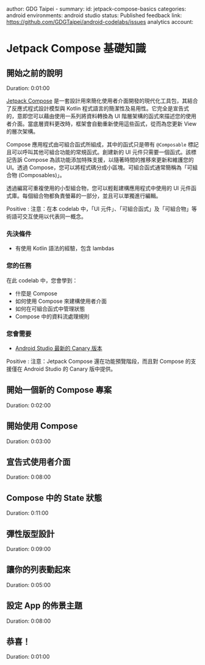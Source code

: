 author: GDG Taipei - 
summary: 
id: jetpack-compose-basics
categories: android
environments: android studio
status: Published
feedback link: https://github.com/GDGTaipei/android-codelabs/issues
analytics account: 

# Jetpack Compose 基礎知識
## 開始之前的說明
Duration: 0:01:00

[Jetpack Compose](https://developer.android.com/jetpack/compose) 是一套設計用來簡化使用者介面開發的現代化工具包，其結合了反應式程式設計模型與 Kotlin 程式語言的簡潔性及易用性。它完全是宣告式的，意即您可以藉由使用一系列將資料轉換為 UI 階層架構的函式來描述您的使用者介面。當底層資料更改時，框架會自動重新使用這些函式，從而為您更新 View 的層次架構。

Compose 應用程式由可組合函式所組成，其中的函式只是帶有 `@Composable` 標記且可以呼叫其他可組合功能的常規函式。創建新的 UI 元件只需要一個函式。該標記告訴 Compose 為該功能添加特殊支援，以隨著時間的推移來更新和維護您的 UI。透過 Compose，您可以將程式碼分成小區塊。可組合函式通常簡稱為「可組合物 (Composables)」。

透過編寫可重複使用的小型組合物，您可以輕鬆建構應用程式中使用的 UI 元件函式庫。每個組合物都負責螢幕的一部分，並且可以單獨進行編輯。

Positive
: 注意：在本 codelab 中，「UI 元件」、「可組合函式」及「可組合物」等術語可交互使用以代表同一概念。

### 先決條件
* 有使用 Kotlin 語法的經驗，包含 lambdas

### 您的任務
在此 codelab 中，您會學到：
* 什麼是 Compose
* 如何使用 Compose 來建構使用者介面
* 如何在可組合函式中管理狀態
* Compose 中的資料流處理規則

### 您會需要
* [Android Studio 最新的 Canary 版本](https://developer.android.com/studio/preview)

Positive
: 注意：Jetpack Compose 還在功能預覽階段，而且對 Compose 的支援僅在 Android Studio 的 Canary 版中提供。

## 開始一個新的 Compose 專案
Duration: 0:02:00

## 開始使用 Compose
Duration: 0:03:00

## 宣告式使用者介面
Duration: 0:08:00

## Compose 中的 State 狀態
Duration: 0:11:00

## 彈性版型設計
Duration: 0:09:00

## 讓你的列表動起來
Duration: 0:05:00

## 設定 App 的佈景主題
Duration: 0:08:00

## 恭喜！
Duration: 0:01:00